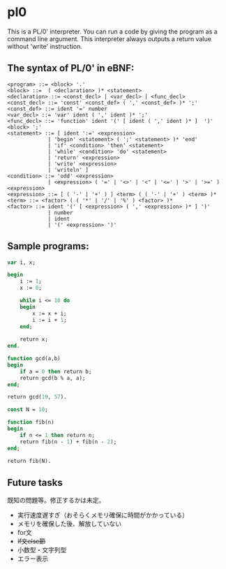 # pl0
This is a PL/0' interpreter.
You can run a code by giving the program as a command line argument. 
This interpreter always outputs a return value without 'write' instruction.

## The syntax of PL/0' in eBNF:

```
<program> ::= <block> '.'
<block> ::=  ( <declaration> )* <statement>
<declaration> ::= <const_decl> | <var_decl> | <func_decl>
<const_decl> ::= 'const' <const_def> ( ',' <const_def> )* ';'
<const_def> ::= ident '=' number
<var_decl> ::= 'var' ident ( ',' ident )* ';'
<func_decl> ::= 'function' ident '(' [ ident ( ',' ident )* ]  ')' <block> ';'
<statement> ::= [ ident ':=' <expression>
             | 'begin' <statement> ( ';' <statement> )* 'end'
             | 'if' <condition> 'then' <statement>
             | 'while' <condition> 'do' <statement>
             | 'return' <expression>
             | 'write' <expression>
             | 'writeln' ]
<condition> ::= 'odd' <expression>
             | <expression> ( '=' | '<>' | '<" | '<=' | '>' | '>=' ) <expression>
<expression> ::= [ ( '-' | '+' ) ] <term> ( ( '-' | '+' ) <term> )*
<term> ::= <factor> ( ( '*' | '/' | '%' ) <factor> )*
<factor> ::= ident '(' [ <expression> ( ',' <expression> )* ] ')'
             | number
             | ident
             | '(' <expression> ')'
```

## Sample programs:

```pascal
var i, x;

begin
    i := 1;
    x := 0;

    while i <= 10 do
    begin
        x := x + i;
        i := i + 1;
    end;
    
    return x;
end.
```

```pascal
function gcd(a,b)
begin
    if a = 0 then return b;
    return gcd(b % a, a);
end;

return gcd(19, 57).
```

```pascal
const N = 10;

function fib(n)
begin
    if n <= 1 then return n;
    return fib(n - 1) + fib(n - 2);
end;

return fib(N).
```

## Future tasks

既知の問題等。修正するかは未定。

- 実行速度遅すぎ（おそらくメモリ確保に時間がかかっている）
- メモリを確保した後、解放していない
- for文
- ~~if文else節~~
- 小数型・文字列型
- エラー表示
